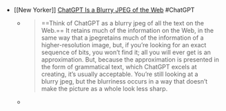 - [[New Yorker]] [ChatGPT Is a Blurry JPEG of the Web](https://www.newyorker.com/tech/annals-of-technology/chatgpt-is-a-blurry-jpeg-of-the-web) #ChatGPT
	- > ==Think of ChatGPT as a blurry jpeg of all the text on the Web.== It retains much of the information on the Web, in the same way that a jpegretains much of the information of a higher-resolution image, but, if you’re looking for an exact sequence of bits, you won’t find it; all you will ever get is an approximation. But, because the approximation is presented in the form of grammatical text, which ChatGPT excels at creating, it’s usually acceptable. You’re still looking at a blurry jpeg, but the blurriness occurs in a way that doesn’t make the picture as a whole look less sharp.
	-